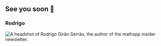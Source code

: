 ## See you soon 👋

### Rodrigo

![A headshot of Rodrigo Girão Serrão, the author of the mathspp insider newsletter.](theme://images/rodrigo_circle_256.webp)
